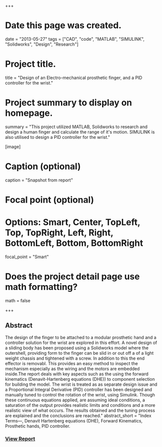 +++
# Date this page was created.
date = "2013-05-27"
tags = ["CAD", "code", "MATLAB", "SIMULINK", "Solidworks", "Design", "Research"]

# Project title.
title = "Design of an Electro-mechanical prosthetic finger, and a PID controller for the wrist."

# Project summary to display on homepage.
summary = "This project utilized MATLAB, Solidworks to research and design a human finger and calculate the range of it's motion. SIMULINK is also utilised to design a PID controller for the wrist."

[image]
  # Caption (optional)
  caption = "Snapshot from report"

  # Focal point (optional)
  # Options: Smart, Center, TopLeft, Top, TopRight, Left, Right, BottomLeft, Bottom, BottomRight
  focal_point = "Smart"

# Does the project detail page use math formatting?
math = false

+++

## Abstract

The design of the finger to be attached to a modular prosthetic hand and a controller solution for the wrist are explored in this effort. A novel design of a sliding body has been proposed using a Solidworks model where the outershell, providing form to the finger can be slid in or out off a of a light weight chassis and tightened with a screw. In addition to this the end effector is removabl. This provides an easy method to inspect the mechanism especially as the wiring and the motors are embedded inside.The report deals with key aspects such as the using the forward kinematics (Denavit-Hartenberg equations (DHE)) to component selection for building the model. The wrist is treated as as separate design issue and a Proportional Integral Derivative (PID) controller has been designed and manually tuned to control the rotation of the wrist, using Simulink. Though these continuous equations applied, are assuming ideal conditions, a saturation of the output provides realistic limits and conditions and a more realistic view of what occurs. The results obtained and the tuning process are explained and the conclusions are reached."
abstract_short = "Index Terms—, Denavit Hartenberg equations (DHE), Forward Kinematics, Prosthetic hands, PID controller.

### [View Report](/files/Kinematic-design-finger.pdf "Detailed project report")
